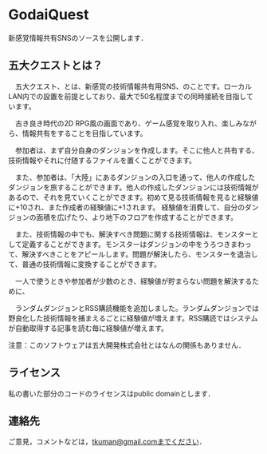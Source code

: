 # GodaiQuest

新感覚情報共有SNSのソースを公開します．

## 五大クエストとは？
　五大クエスト、とは、新感覚の技術情報共有用SNS、のことです。ローカルLAN内での設置を前提としており、最大で50名程度までの同時接続を目指しています。

　古き良き時代の2D RPG風の画面であり、ゲーム感覚を取り入れ、楽しみながら、情報共有をすることを目指しています。

　参加者は、まず自分自身のダンジョンを作成します。そこに他人と共有する、技術情報やそれに付随するファイルを置くことができます。

　また、参加者は、「大陸」にあるダンジョンの入口を通って、他人の作成したダンジョンを旅することができます。他人の作成したダンジョンには技術情報があるので、それを見ていくことができます。初めて見る技術情報を見ると経験値に+10され、また作成者の経験値に+1されます。
経験値を消費して、自分のダンジョンの面積を広げたり、より地下のフロアを作成することができます。　

　また、技術情報の中でも、解決すべき問題に関する技術情報は、モンスターとして定義することができます。モンスターはダンジョンの中をうろつきまわって、解決すべきことをアピールします。問題が解決したら、モンスターを退治して、普通の技術情報に変換することができます。

　一人で使うときや参加者が少数のとき、経験値が貯まらない問題を解決するために、

　ランダムダンジョンとRSS購読機能を追加しました。ランダムダンジョンでは野良化した技術情報を捕まえるごとに経験値が増えます。RSS購読ではシステムが自動取得する記事を読む毎に経験値が増えます。

注意：このソフトウェアは五大開発株式会社とはなんの関係もありません．

## ライセンス
私の書いた部分のコードのライセンスはpublic domainとします．

## 連絡先
ご意見，コメントなどは，tkuman@gmail.comまでください．
